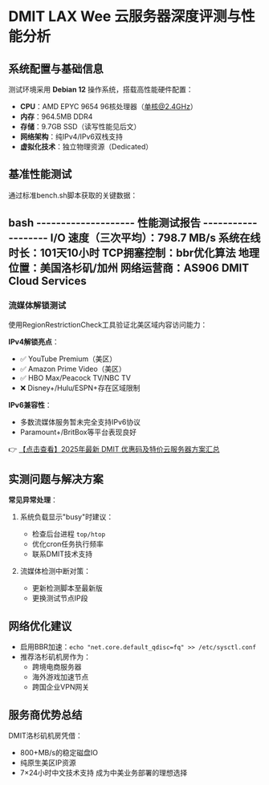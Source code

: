 # DMIT LAX Wee 云服务器深度评测与性能分析

## 系统配置与基础信息
测试环境采用 **Debian 12** 操作系统，搭载高性能硬件配置：
- **CPU**：AMD EPYC 9654 96核处理器（单核@2.4GHz）
- **内存**：964.5MB DDR4
- **存储**：9.7GB SSD（读写性能见后文）
- **网络架构**：纯IPv4/IPv6双栈支持
- **虚拟化技术**：独立物理资源（Dedicated）

## 基准性能测试
通过标准bench.sh脚本获取的关键数据：

bash
-------------------- 性能测试报告 -------------------
I/O 速度（三次平均）：798.7 MB/s
系统在线时长：101天10小时
TCP拥塞控制：bbr优化算法
地理位置：美国洛杉矶/加州
网络运营商：AS906 DMIT Cloud Services
----------------------------------------------------

### 流媒体解锁测试
使用RegionRestrictionCheck工具验证北美区域内容访问能力：

**IPv4解锁亮点**：
- ✅ YouTube Premium（美区）
- ✅ Amazon Prime Video（美区）
- ✅ HBO Max/Peacock TV/NBC TV
- ❌ Disney+/Hulu/ESPN+存在区域限制

**IPv6兼容性**：
- 多数流媒体服务暂未完全支持IPv6协议
- Paramount+/BritBox等平台表现良好

👉 [【点击查看】2025年最新 DMIT 优惠码及特价云服务器方案汇总](https://bit.ly/dmit_coupon)

## 实测问题与解决方案
**常见异常处理**：
1. 系统负载显示"busy"时建议：
   - 检查后台进程 `top/htop`
   - 优化cron任务执行频率
   - 联系DMIT技术支持

2. 流媒体检测中断对策：
   - 更新检测脚本至最新版
   - 更换测试节点IP段

## 网络优化建议
- 启用BBR加速：`echo "net.core.default_qdisc=fq" >> /etc/sysctl.conf`
- 推荐洛杉矶机房作为：
  - 跨境电商服务器
  - 海外游戏加速节点
  - 跨国企业VPN网关

## 服务商优势总结
DMIT洛杉矶机房凭借：
- 800+MB/s的稳定磁盘IO
- 纯原生美区IP资源
- 7×24小时中文技术支持
成为中美业务部署的理想选择